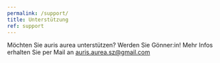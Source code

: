 ```yaml
---
permalink: /support/
title: Unterstützung
ref: support
---
```


Möchten Sie auris aurea unterstützen? Werden Sie Gönner:in!
Mehr Infos erhalten Sie per Mail an [auris.aurea.sz@gmail.com](mailto:auris.aurea.sz@gmail.com)
